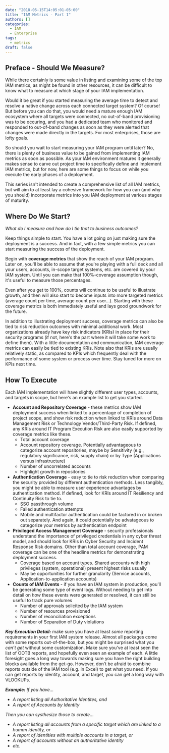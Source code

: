 ```yaml
---
date: "2018-05-15T14:05:01-05:00"
title: "IAM Metrics - Part 1"
authors: []
categories:
  - IAM
  - Enterprise
tags:
  - metrics
draft: false
---
```

## Preface - Should We Measure?

While there certainly is some value in listing and examining some of the top IAM metrics, as might be found in other resources, it can be difficult to know what to measure at which stage of your IAM implementation. 

Would it be great if you started measuring the average time to detect and resolve a native change across each connected target system? Of course! But before you can do that, you would need a mature enough IAM ecosystem where all targets were connected, no out-of-band provisioning was to be occuring, and you had a dedicated team who monitored and responded to out-of-band changes as soon as they were alerted that changes were made directly in the targets. For most enterprises, those are lofty goals.

So should you wait to start measuring your IAM program until later? No, there is plenty of business value to be gained from implementing IAM metrics as soon as possible. As your IAM environment matures it generally makes sense to carve out project time to specifically define and implement IAM metrics, but for now, here are some things to focus on while you execute the early phases of a deployment.

This series isn't intended to create a comprehensive list of all IAM metrics, but will aim to at least lay a cohesive framework for how you can (and why you should) incorporate metrics into you IAM deployment at various stages of maturity.


## Where Do We Start?
*What do I measure and how do I tie that to business outcomes?*

Keep things simple to start. You have a lot going on just making sure the deployment is a success. And in fact, with a few simple metrics you can start measuring the success of the deployment.

Begin with **coverage metrics** that show the reach of your IAM program. Later on, you'll be able to assume that you're playing with a full deck and all your users, accounts, in-scope target systems, etc. are covered by your IAM system. Until you can make that 100%-coverage assumption though, it's useful to measure those percentages.

Even after you get to 100%, counts will continue to be useful to illustrate growth, and then will also start to become inputs into more targeted metrics (average count per time, average count per user...). Starting with these coverage metrics is both immediately useful and lays good groundwork for the future.

In addition to illustrating deployment success, coverage metrics can also be tied to risk reduction outcomes with minimal additional work. Most organizations already have key risk indicators (KRIs) in place for their security programs (if not, here's the part where it will take some work to define them). With a little documentation and communication, IAM coverage metrics can easily be tied to existing KRIs. Note also that KRIs are usually relatively static, as compared to KPIs which frequently deal with the performance of some system or process over time. Stay tuned for more on KPIs next time.


## How To Execute

Each IAM implementation will have slightly different user types, accounts, and targets in scope, but here's an example list to get you started.

* **Account and Repository Coverage** - these metrics show IAM deployment success when linked to a percentage of completion of project scope, and show risk reduction when linked to KRIs around Data Management Risk or Technology Vendor/Third-Party Risk. If defined, any KRIs around IT Program Execution Risk are also easily supported by coverage metrics like these.
  - Total account coverage
  - Account repository coverage. Potentially advantageous to categorize account repositories, maybe by Sensitivity (e.g., regulatory significance, risk, supply chain) or by Type (Applications versus infrastructure)
  - Number of uncorrelated accounts
  - Highlight growth in repositories
* **Authentication Coverage** - easy to tie to risk reduction when comparing the security provided by different authentication methods. Less tangibly, you might be able to measure user experience advantages by authentication method. If defined, look for KRIs around IT Resiliency and Continuity Risk to tie to.
  - SSO passthrough volume
  - Failed authentication attempts
  - Mobile and multifactor authentication could be factored in or broken out separately. And again, it could potentially be advatageous to categorize your metrics by authentication endpoint
* **Privileged Access Management Coverage** - security professionals understand the importance of privileged credentials in any cyber threat model, and should look for KRIs in Cyber Security and Incident Response Risk domains. Other than total account coverage, PAM coverage can be one of the headline metrics for demonstrating deployment success.
  - Coverage based on account types. Shared accounts with high privileges (system, operational) present highest risks usually
  - May be opportunities for further granularity (Service accounts, Application-to-application accounts)
* **Counts of IAM Events** - if you have an IAM system in production, you'll be generating some type of event logs. Without needing to get into detail on *how* these events were generated or resolved, it can still be useful to track pure volumes
  - Number of approvals solicited by the IAM system
  - Number of resources provisioned
  - Number of reconciliation exceptions
  - Number of Separation of Duty violations

***Key Execution Detail:*** make sure you have at least *some* reporting requirements in your first IAM system release. Almost all packages come with some reports out-of-the-box, but you might be surprised what you *can’t get* without some customization. Make sure you've at least seen the list of OOTB reports, and hopefully even seen an example of each. A little foresight goes a long way towards making sure you have the right building blocks available from the get-go. However, don’t be afraid to combine reports outside of the IAM tool (e.g. in Excel) to get what you need. If you can get reports by identity, account, and target, you can get a long way with VLOOKUPs.


***Example:*** *If you have...*

+ *A report listing all Authoritative Identites, and*
+ *A report of Accounts by Identity*

*Then you can systhesize those to create...*

+ *A report listing all accounts from a specific target which are linked to a human identity, or*
+ *A report of identities with multiple accounts in a target, or*
+ *A report of accounts without an authoritative identity*
+ *etc.*
